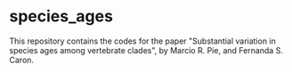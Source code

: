 # species_ages

This repository contains the codes for the paper "Substantial variation in species ages among vertebrate clades", by Marcio R. Pie, and Fernanda S. Caron.
